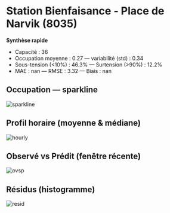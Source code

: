 # Station Bienfaisance - Place de Narvik (8035)

**Synthèse rapide**
- Capacité : 36
- Occupation moyenne : 0.27 — variabilité (std) : 0.34
- Sous-tension (<10%) : 46.3% — Surtension (>90%) : 12.2%
- MAE : nan — RMSE : 3.32 — Biais : nan

## Occupation — sparkline
![sparkline](/assets/figs/stations/8035/sparkline.png)

## Profil horaire (moyenne & médiane)
![hourly](/assets/figs/stations/8035/hourly.png)

## Observé vs Prédit (fenêtre récente)
![ovsp](/assets/figs/stations/8035/obs_vs_pred.png)

## Résidus (histogramme)
![resid](/assets/figs/stations/8035/residual_hist.png)